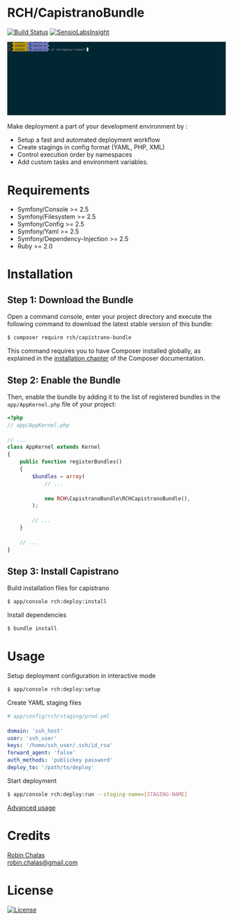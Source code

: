# RCH/CapistranoBundle

[![Build Status](https://travis-ci.org/chalasr/RCHCapistranoBundle.svg?branch=master)](https://travis-ci.org/chalasr/RCHCapistranoBundle)
[![SensioLabsInsight](https://insight.sensiolabs.com/projects/a1b5a249-e656-4a0f-af57-77f8f84f2e74/mini.png)](https://insight.sensiolabs.com/projects/a1b5a249-e656-4a0f-af57-77f8f84f2e74)

![](https://raw.githubusercontent.com/chalasr/CapistranoBundle/master/Resources/doc/SCREENCAST.gif)

Make deployment a part of your development environment by :
- Setup a fast and automated deployment workflow
- Create stagings in config format (YAML, PHP, XML)
- Control execution order by namespaces
- Add custom tasks and environment variables.

Requirements
============

- Symfony/Console >= 2.5
- Symfony/Filesystem >= 2.5
- Symfony/Config >= 2.5
- Symfony/Yaml >= 2.5
- Symfony/Dependency-Injection >= 2.5
- Ruby >= 2.0

Installation
============

Step 1: Download the Bundle
---------------------------

Open a command console, enter your project directory and execute the
following command to download the latest stable version of this bundle:

```bash
$ composer require rch/capistrano-bundle
```

This command requires you to have Composer installed globally, as explained
in the [installation chapter](https://getcomposer.org/doc/00-intro.md)
of the Composer documentation.

Step 2: Enable the Bundle
-------------------------

Then, enable the bundle by adding it to the list of registered bundles
in the `app/AppKernel.php` file of your project:

```php
<?php
// app/AppKernel.php

// ...
class AppKernel extends Kernel
{
    public function registerBundles()
    {
        $bundles = array(
            // ...

            new RCH\CapistranoBundle\RCHCapistranoBundle(),
        );

        // ...
    }

    // ...
}
```

Step 3: Install Capistrano
-------------------------

Build installation files for capistrano
```bash
$ app/console rch:deploy:install
```

Install dependencies
```bash
$ bundle install
```

Usage
======

Setup deployment configuration in interactive mode  
```bash
$ app/console rch:deploy:setup
```

Create YAML staging files  
```yaml
# app/config/rch/staging/prod.yml

domain: 'ssh_host'
user: 'ssh_user'
keys: '/home/ssh_user/.ssh/id_rsa'
forward_agent: 'false'
auth_methods: 'publickey password'
deploy_to: '/path/to/deploy'

```

Start deployment  
```bash
$ app/console rch:deploy:run --staging-name=[STAGING-NAME]
```

[Advanced usage](https://github.com/capistrano/capistrano#usage)

Credits
=======

[Robin Chalas](https://github.com/chalasr)  
[robin.chalas@gmail.com](mailto:robin.chalas@gmail.com)

License
=======

[![License](http://img.shields.io/:license-gpl3-blue.svg)](http://www.gnu.org/licenses/gpl-3.0.html)
